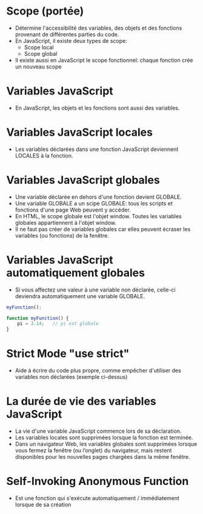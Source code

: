 # Scope (portée)
* Détermine l'accessibilité des variables, des objets et des fonctions provenant de différentes parties du code.
* En JavaScript, il existe deux types de scope:
    - Scope local
    - Scope global
* Il existe aussi en JavaScript le scope fonctionnel: chaque fonction crée un nouveau scope

# Variables JavaScript
* En JavaScript, les objets et les fonctions sont aussi des variables.

# Variables JavaScript locales
* Les variables déclarées dans une fonction JavaScript deviennent LOCALES à la fonction.

# Variables JavaScript globales
* Une variable déclarée en dehors d'une fonction devient GLOBALE.
* Une variable GLOBALE a un scipe GLOBALE: tous les scripts et fonctions d'une page Web peuvent y accéder.
* En HTML, le scope globale est l'objet window. Toutes les variables globales appartiennent à l'objet window.
* Il ne faut pas créer de variables globales car elles peuvent écraser les variables (ou fonctions) de la fenêtre.

# Variables JavaScript automatiquement globales
* Si vous affectez une valeur à une variable non déclarée, celle-ci deviendra automatiquement une variable GLOBALE.
```javascript
myFunction();

function myFunction() {
    pi = 3.14;   // pi est globale
}
```
# Strict Mode "use strict"
* Aide à écrire du code plus propre, comme empêcher d'utiliser des variables non déclarées (exemple ci-dessus)

# La durée de vie des variables JavaScript
- La vie d'une variable JavaScript commence lors de sa déclaration.
- Les variables locales sont supprimées lorsque la fonction est terminée.
- Dans un navigateur Web, les variables globales sont supprimées lorsque vous fermez la fenêtre (ou l’onglet) du navigateur, mais restent disponibles pour les nouvelles pages chargées dans la même fenêtre.

# Self-Invoking Anonymous Function
* Est une fonction qui s'exécute automatiquement / immédiatement lorsque de sa création